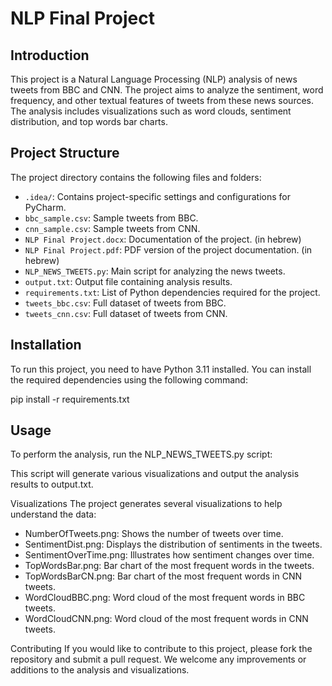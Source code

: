 # NLP Final Project

## Introduction

This project is a Natural Language Processing (NLP) analysis of news tweets from BBC and CNN. The project aims to analyze the sentiment, word frequency, and other textual features of tweets from these news sources. The analysis includes visualizations such as word clouds, sentiment distribution, and top words bar charts.

## Project Structure

The project directory contains the following files and folders:

- `.idea/`: Contains project-specific settings and configurations for PyCharm.
- `bbc_sample.csv`: Sample tweets from BBC.
- `cnn_sample.csv`: Sample tweets from CNN.
- `NLP Final Project.docx`: Documentation of the project. (in hebrew) 
- `NLP Final Project.pdf`: PDF version of the project documentation. (in hebrew) 
- `NLP_NEWS_TWEETS.py`: Main script for analyzing the news tweets.
- `output.txt`: Output file containing analysis results.
- `requirements.txt`: List of Python dependencies required for the project.
- `tweets_bbc.csv`: Full dataset of tweets from BBC.
- `tweets_cnn.csv`: Full dataset of tweets from CNN.

## Installation

To run this project, you need to have Python 3.11 installed. You can install the required dependencies using the following command:


pip install -r requirements.txt

## Usage
To perform the analysis, run the NLP_NEWS_TWEETS.py script:

This script will generate various visualizations and output the analysis results to output.txt.

Visualizations
The project generates several visualizations to help understand the data:

- NumberOfTweets.png: Shows the number of tweets over time.
- SentimentDist.png: Displays the distribution of sentiments in the tweets.
- SentimentOverTime.png: Illustrates how sentiment changes over time.
- TopWordsBar.png: Bar chart of the most frequent words in the tweets.
- TopWordsBarCN.png: Bar chart of the most frequent words in CNN tweets.
- WordCloudBBC.png: Word cloud of the most frequent words in BBC tweets.
- WordCloudCNN.png: Word cloud of the most frequent words in CNN tweets.

Contributing
If you would like to contribute to this project, please fork the repository and submit a pull request. We welcome any improvements or additions to the analysis and visualizations.


